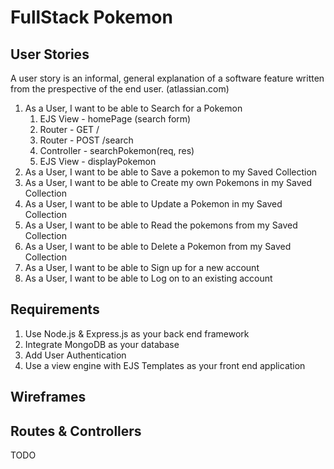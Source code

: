# FullStack Pokemon

## User Stories
A user story is an informal, general explanation of a software feature
written from the prespective of the end user. (atlassian.com)

1. As a User, I want to be able to Search for a Pokemon
    1. EJS View - homePage (search form) 
    2. Router - GET /
    3. Router - POST /search 
    4. Controller - searchPokemon(req, res)
    5. EJS View - displayPokemon
2. As a User, I want to be able to Save a pokemon to my Saved Collection
3. As a User, I want to be able to Create my own Pokemons in my Saved Collection
4. As a User, I want to be able to Update a Pokemon in my Saved Collection
5. As a User, I want to be able to Read the pokemons from my Saved Collection
6. As a User, I want to be able to Delete a Pokemon from my Saved Collection
7. As a User, I want to be able to Sign up for a new account 
8. As a User, I want to be able to Log on to an existing account

## Requirements

1. Use Node.js & Express.js as your back end framework
2. Integrate MongoDB as your database
3. Add User Authentication 
4. Use a view engine with EJS Templates as your front end application

## Wireframes


## Routes & Controllers

TODO
